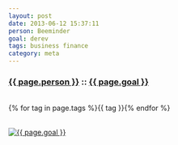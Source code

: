 ```yaml
---
layout: post
date: 2013-06-12 15:37:11
person: Beeminder
goal: derev
tags: business finance
category: meta
---
```


<h3 class="graph-align goal-title">
    <a href="https://www.beeminder.com/meta/">{{ page.person }}</a>
    ::
    <a href="https://www.beeminder.com/meta/goals/derev">{{ page.goal }}</a>
</h3>

<br />
<span class="muted graph-align goal-text goal-tags">
        {% for tag in page.tags %}<span>{{ tag }}</span>{% endfor %}
</span>

<br />
<div class="graph-align goal-text goal-description">
     &nbsp;
</div>

[![{{ page.goal }}](https://www.beeminder.com/meta/goals/derev/graph)](https://www.beeminder.com/meta/goals/derev)
